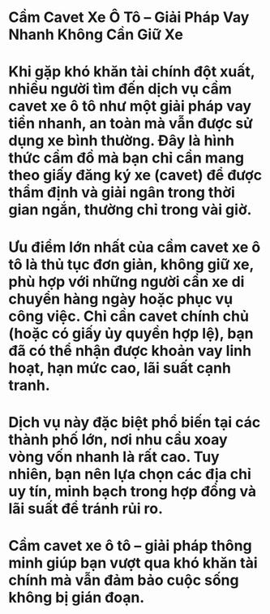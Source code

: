 # Cầm Cavet Xe Ô Tô – Giải Pháp Vay Nhanh Không Cần Giữ Xe

# Khi gặp khó khăn tài chính đột xuất, nhiều người tìm đến dịch vụ cầm cavet xe ô tô như một giải pháp vay tiền nhanh, an toàn mà vẫn được sử dụng xe bình thường. Đây là hình thức cầm đồ mà bạn chỉ cần mang theo giấy đăng ký xe (cavet) để được thẩm định và giải ngân trong thời gian ngắn, thường chỉ trong vài giờ.

# 

# Ưu điểm lớn nhất của cầm cavet xe ô tô là thủ tục đơn giản, không giữ xe, phù hợp với những người cần xe di chuyển hàng ngày hoặc phục vụ công việc. Chỉ cần cavet chính chủ (hoặc có giấy ủy quyền hợp lệ), bạn đã có thể nhận được khoản vay linh hoạt, hạn mức cao, lãi suất cạnh tranh.

# 

# Dịch vụ này đặc biệt phổ biến tại các thành phố lớn, nơi nhu cầu xoay vòng vốn nhanh là rất cao. Tuy nhiên, bạn nên lựa chọn các địa chỉ uy tín, minh bạch trong hợp đồng và lãi suất để tránh rủi ro.

# 

# Cầm cavet xe ô tô – giải pháp thông minh giúp bạn vượt qua khó khăn tài chính mà vẫn đảm bảo cuộc sống không bị gián đoạn.

